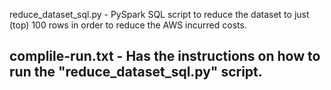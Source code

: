 
reduce_dataset_sql.py - PySpark SQL script to reduce the dataset to just (top) 100 rows in order to reduce the AWS incurred costs.

complile-run.txt - Has the instructions on how to run the "reduce_dataset_sql.py" script.
----------------------------------------------------------------------------------------------------------------------------------------------------------------
